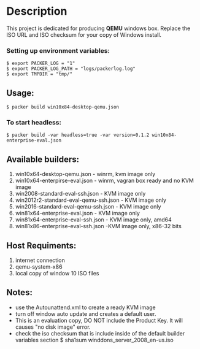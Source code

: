 # Description
This project is dedicated for producing **QEMU** windows box.
Replace the ISO URL and ISO checksum for your copy of Windows install.

### Setting up environment variables:
    $ export PACKER_LOG = "1"
    $ export PACKER_LOG_PATH = "logs/packerlog.log"
    $ export TMPDIR = "tmp/"

## Usage:
    $ packer build win10x84-desktop-qemu.json

   ### To start headless:
    $ packer build -var headless=true -var version=0.1.2 win10x84-enterprise-eval.json

## Available builders:
1. win10x64-desktop-qemu.json - winrm, kvm image only
1. win10x64-enterpirse-eval.json - winrm, vagran box ready and no KVM image
1. win2008-standard-eval-ssh.json - KVM image only
1. win2012r2-standard-eval-qemu-ssh.json - KVM image only
1. win2016-standard-eval-qemu-ssh.json - KVM image only
1. win81x64-enterprise-eval.json - KVM image only
1. win81x64-enterprise-eval-ssh.json - KVM image only, amd64
1. win81x86-enterprise-eval-ssh.json -KVM image only, x86-32 bits

## Host Requiments:
1. internet connection
1. qemu-system-x86
1. local copy of window 10 ISO files

## Notes:
* use the Autounattend.xml to create a ready KVM image
* turn off window auto update and creates a default user.
* This is an evaluation copy, DO NOT include the Product Key.  It will causes "no disk image" error.
* check the iso checksum that is include inside of the default builder variables section
     $ sha1sum winddons_server_2008_en-us.iso
